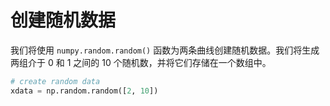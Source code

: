 # 创建随机数据

我们将使用 `numpy.random.random()` 函数为两条曲线创建随机数据。我们将生成两组介于 0 和 1 之间的 10 个随机数，并将它们存储在一个数组中。

```python
# create random data
xdata = np.random.random([2, 10])
```
